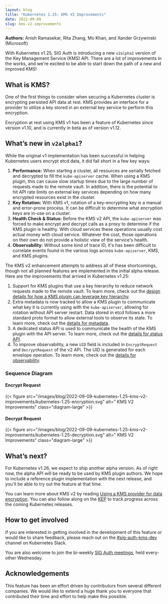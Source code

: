 ```yaml
---
layout: blog
title: "Kubernetes 1.25: KMS V2 Improvements"
date: 2022-09-09
slug: kms-v2-improvements
---
```


**Authors:** Anish Ramasekar, Rita Zhang, Mo Khan, and Xander Grzywinski (Microsoft)

With Kubernetes v1.25, SIG Auth is introducing a new `v2alpha1` version of the Key Management Service (KMS) API. There are a lot of improvements in the works, and we're excited to be able to start down the path of a new and improved KMS!

## What is KMS?
One of the first things to consider when securing a Kubernetes cluster is encrypting persisted API data at rest. KMS provides an interface for a provider to utilize a key stored in an external key service to perform this encryption.

Encryption at rest using KMS v1 has been a feature of Kubernetes since version v1.10, and is currently in beta as of version v1.12.

## What’s new in `v2alpha1`?
While the original v1 implementation has been successful in helping Kubernetes users encrypt etcd data, it did fall short in a few key ways:

1. **Performance:** When starting a cluster, all resources are serially fetched and decrypted to fill the `kube-apiserver` cache. When using a KMS plugin, this can cause slow startup times due to the large number of requests made to the remote vault. In addition, there is the potential to hit API rate limits on external key services depending on how many encrypted resources exist in the cluster.
1. **Key Rotation:** With KMS v1, rotation of a key-encrypting key is a manual and error-prone process. It can be difficult to determine what encryption keys are in-use on a cluster.
1. **Health Check & Status:** Before the KMS v2 API, the `kube-apiserver` was forced to make encrypt and decrypt calls as a proxy to determine if the KMS plugin is healthy. With cloud services these operations usually cost actual money with cloud service. Whatever the cost, those operations on their own do not provide a holistic view of the service's health.
1. **Observability:** Without some kind of trace ID, it's has been difficult to correlate events found in the various logs across `kube-apiserver`, KMS, and KMS plugins.

The KMS v2 enhancement attempts to address all of these shortcomings, though not all planned features are implemented in the initial alpha release. Here are the improvements that arrived in Kubernetes v1.25:

1. Support for KMS plugins that use a key hierarchy to reduce network requests made to the remote vault. To learn more, check out the [design details for how a KMS plugin can leverage key hierarchy](https://github.com/kubernetes/enhancements/tree/master/keps/sig-auth/3299-kms-v2-improvements#key-hierachy).
1. Extra metadata is now tracked to allow a KMS plugin to communicate what key it is currently using with the `kube-apiserver`, allowing for rotation without API server restart. Data stored in etcd follows a more standard proto format to allow external tools to observe its state. To learn more, check out the [details for metadata](https://github.com/kubernetes/enhancements/tree/master/keps/sig-auth/3299-kms-v2-improvements#metadata).
1. A dedicated status API is used to communicate the health of the KMS plugin with the API server. To learn more, check out the [details for status API](https://github.com/kubernetes/enhancements/tree/master/keps/sig-auth/3299-kms-v2-improvements#status-api).
1. To improve observability, a new `UID` field is included in `EncryptRequest` and `DecryptRequest` of the v2 API. The UID is generated for each envelope operation. To learn more, check out the [details for observability](https://github.com/kubernetes/enhancements/tree/master/keps/sig-auth/3299-kms-v2-improvements#Observability).

### Sequence Diagram

#### Encrypt Request

{{< figure src="/images/blog/2022-09-09-kubernetes-1.25-kms-v2-improvements/kubernetes-1.25-encryption.svg" alt=" KMS V2 Improvements" class="diagram-large" >}}

#### Decrypt Request
{{< figure src="/images/blog/2022-09-09-kubernetes-1.25-kms-v2-improvements/kubernetes-1.25-decryption.svg" alt=" KMS V2 Improvements" class="diagram-large" >}}

## What’s next?
For Kubernetes v1.26, we expect to ship another alpha version. As of right now, the alpha API will be ready to be used by KMS plugin authors. We hope to include a reference plugin implementation with the next release, and you'll be able to try out the feature at that time.

You can learn more about KMS v2 by reading [Using a KMS provider for data encryption](/docs/tasks/administer-cluster/kms-provider/). You can also follow along on the [KEP](https://github.com/kubernetes/enhancements/blob/master/keps/sig-auth/3299-kms-v2-improvements/#readme) to track progress across the coming Kubernetes releases.

## How to get involved
If you are interested in getting involved in the development of this feature or would like to share feedback, please reach out on the [#sig-auth-kms-dev](https://kubernetes.slack.com/archives/C03035EH4VB) channel on Kubernetes Slack.

You are also welcome to join the bi-weekly [SIG Auth meetings](https://github.com/kubernetes/community/blob/master/sig-auth/README.md#meetings), held every-other Wednesday.

## Acknowledgements
This feature has been an effort driven by contributors from several different companies. We would like to extend a huge thank you to everyone that contributed their time and effort to help make this possible.

